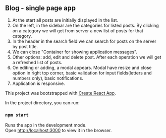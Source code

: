 
## Blog - single page app

1. At the start all posts are initially displayed in the list.
2. On the left, in the sidebar are the categories for listed posts. By clicking on a category we will get from server a new list of posts for that category.
3. In the header in the search field we can search for posts on the server by post title. 
4. We can close "Container for showing application messages".
5. Other options: add, edit and delete post. After each operation we will get a refreshed list of posts.
6. On editing or adding, a modal appears. Modal have resize and close option in right top corner, basic validation for input fields(letters and numbers only), basic notifications.
7. Application is responsive.


This project was bootstrapped with [Create React App](https://github.com/facebook/create-react-app).

In the project directory, you can run:

### `npm start`

Runs the app in the development mode.\
Open [http://localhost:3000](http://localhost:3000) to view it in the browser.

